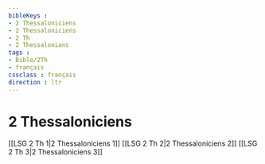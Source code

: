 ```yaml
---
bibleKeys : 
- 2 Thessaloniciens
- 2 Thessaloniciens
- 2 Th
- 2 Thessalonians
tags : 
- Bible/2Th
- français
cssclass : français
direction : ltr
---
```


# 2 Thessaloniciens

[[LSG 2 Th 1|2 Thessaloniciens 1]]
[[LSG 2 Th 2|2 Thessaloniciens 2]]
[[LSG 2 Th 3|2 Thessaloniciens 3]]
